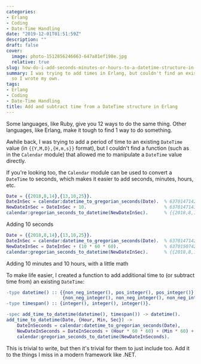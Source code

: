 ```yaml
---
categories:
- Erlang
- Coding
- Date-Time Handling
date: "2019-12-01T01:51:59Z"
description: ""
draft: false
cover:
  image: photo-1512856246663-647a81ef198e.jpg
  relative: true
slug: how-do-i-add-seconds-minutes-or-hours-to-a-datetime-structure-in-erlang
summary: I was trying to add times in Erlang, but couldn't find an existing function,
  so I wrote my own.
tags:
- Erlang
- Coding
- Date-Time Handling
title: Add and subtract time from a DateTime structure in Erlang
---
```

Some languages, like Ruby, give you 12 ways to do the same thing. Other languages, like Erlang, make it tough to find 1 way to do something.

Awhile back, I was trying to add a period of time to an existing `DateTime` value (in `{{Y,M,D},{H,m,s}}` format), but I couldn't find a function (such as in the `Calendar` module) that allowed me to manipulate a `DateTime` value directly.

If you're looking too, the `Calendar` module can be used to convert a `DateTime` to seconds, which makes it easier to add seconds, minutes, hours, etc.

```erlang
Date = {{2018,8,14},{13,10,25}}.
DateInSec = calendar:datetime_to_gregorian_seconds(Date).  % 63701471425
NewDateInSec = DateInSec + 10.                             % 63701471435
calendar:gregorian_seconds_to_datetime(NewDateInSec).      % {{2018,8,14},{13,10,35}}
```

Adding 10 seconds

```erlang
Date = {{2018,8,14},{13,10,25}}.
DateInSec = calendar:datetime_to_gregorian_seconds(Date).  % 63701471425
NewDateInSec = DateInSec + (10 * 60 * 60).                 % 63701507425 (10 hours)
calendar:gregorian_seconds_to_datetime(NewDateInSec).      % {{2018,8,14},{23,10,25}}
```

Adding 10 minutes and 10 hours, with a little math

To make life easier, I created a function to add additional time to (or subtract time from) an existing `DateTime`:

```erlang
-type datetime() :: {{non_neg_integer(), pos_integer(), pos_integer()},
                     {non_neg_integer(), non_neg_integer(), non_neg_integer()}}.
-type timespan() :: {integer(), integer(), integer()}.

-spec add_time_to_datetime(datetime(), timespan()) -> datetime().
add_time_to_datetime(Date, {Hour, Min, Sec}) ->
    DateInSeconds = calendar:datetime_to_gregorian_seconds(Date),
    NewDateInSeconds = DateInSeconds + (Hour * 60 * 60) + (Min * 60) + Sec,
    calendar:gregorian_seconds_to_datetime(NewDateInSeconds).
```

This is trivial to write, but then it's trivial for them to just include too. Add it to the things I miss in a modern framework like .NET.
